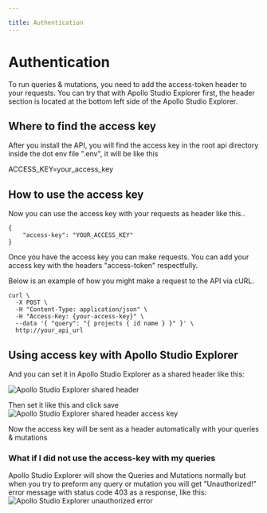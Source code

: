 ```yaml
---

title: Authentication
---
```


# Authentication

To run queries & mutations, you need to add the access-token header to your requests. You can try that with Apollo Studio Explorer first, the header section is located at the bottom left side of the Apollo Studio Explorer.

## Where to find the access key
After you install the API, you will find the access key in the root api directory inside the dot env file ".env", it will be like this

ACCESS_KEY=your_access_key

## How to use the access key
Now you can use the access key with your requests as header like this..

```
{
    "access-key": "YOUR_ACCESS_KEY"
}
```

Once you have the access key you can make requests. You can add your access key with the headers "access-token" respectfully.

Below is an example of how you might make a request to the API via cURL.

```
curl \
  -X POST \
  -H "Content-Type: application/json" \
  -H "Access-Key: {your-access-key}" \
  --data '{ "query": "{ projects { id name } }" }' \
  http://your_api_url
```

## Using access key with Apollo Studio Explorer

And you can set it in Apollo Studio Explorer as a shared header like this:

![Apollo Studio Explorer shared header](/images/Explorer-Sandbox-Studio-Set-Default-Headers.png)

Then set it like this and click save
![Apollo Studio Explorer shared header access key](/images/Explorer-Sandbox-Studio-Set-Default-Header-Access-Key.png)

Now the access key will be sent as a header automatically with your queries & mutations

### What if I did not use the access-key with my queries

Apollo Studio Explorer will show the Queries and Mutations normally but when you try to preform any query or mutation you will get "Unauthorized!" error message with status code 403 as a response, like this:
![Apollo Studio Explorer unauthorized error](/images/Explorer-Sandbox-Studio-Unauthorized-Error.png)